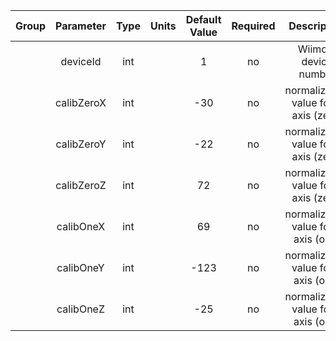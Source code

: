 | Group | Parameter  |  Type  | Units | Default Value | Required |              Description              | Notes |
|:-----:|:----------:|:------:|:-----:|:-------------:|:--------:|:-------------------------------------:|:-----:|
|       |  deviceId  |  int   |       |       1       |    no    |         Wiimote device number         |       |
|       | calibZeroX |  int   |       |      -30      |    no    | normalization value for X axis (zero) |       |
|       | calibZeroY |  int   |       |      -22      |    no    | normalization value for Y axis (zero) |       |
|       | calibZeroZ |  int   |       |       72      |    no    | normalization value for Z axis (zero) |       |
|       | calibOneX  |  int   |       |       69      |    no    | normalization value for X axis (one)  |       |
|       | calibOneY  |  int   |       |     -123      |    no    | normalization value for Y axis (one)  |       |
|       | calibOneZ  |  int   |       |      -25      |    no    | normalization value for Z axis (one)  |       |
